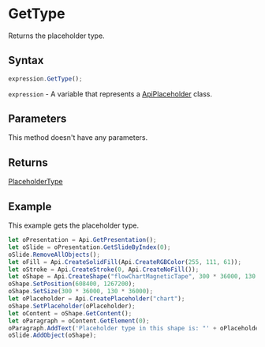# GetType

Returns the placeholder type.

## Syntax

```javascript
expression.GetType();
```

`expression` - A variable that represents a [ApiPlaceholder](../ApiPlaceholder.md) class.

## Parameters

This method doesn't have any parameters.

## Returns

[PlaceholderType](../../Enumeration/PlaceholderType.md)

## Example

This example gets the placeholder type.

```javascript
let oPresentation = Api.GetPresentation();
let oSlide = oPresentation.GetSlideByIndex(0);
oSlide.RemoveAllObjects();
let oFill = Api.CreateSolidFill(Api.CreateRGBColor(255, 111, 61));
let oStroke = Api.CreateStroke(0, Api.CreateNoFill());
let oShape = Api.CreateShape("flowChartMagneticTape", 300 * 36000, 130 * 36000, oFill, oStroke);
oShape.SetPosition(608400, 1267200);
oShape.SetSize(300 * 36000, 130 * 36000);
let oPlaceholder = Api.CreatePlaceholder("chart");
oShape.SetPlaceholder(oPlaceholder);
let oContent = oShape.GetContent();
let oParagraph = oContent.GetElement(0);
oParagraph.AddText('Placeholder type in this shape is: "' + oPlaceholder.GetType() + '"');
oSlide.AddObject(oShape);
```
